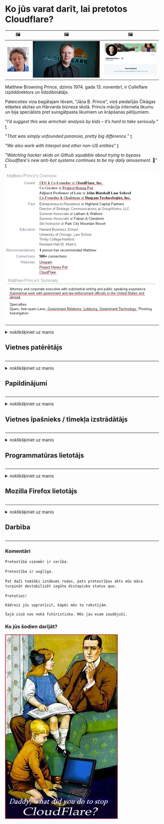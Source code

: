# Ko jūs varat darīt, lai pretotos Cloudflare?

| 🖼 | 🖼 | 🖼 |
| --- | --- | --- |
| ![](../image/matthew_prince_teen.jpg) | ![](../image/matthew_prince.jpg) | ![](../image/blockedbymatthewprince.jpg) |


Matthew Browning Prince, dzimis 1974. gada 13. novembrī, ir Colleflare izpilddirektors un līdzdibinātājs.

Pateicoties viņa bagātajam tēvam, "Jāņa B. Prince", viņš piedalījās Čikāgas etiķetes skolas un Hārvarda biznesa skolā.
Princis mācīja interneta likumu un bija speciālists pret surogātpasta likumiem un krāpšanas pētījumiem.


"*I’d suggest this was armchair analysis by kids – it’s hard to take seriously.*" [t](https://www.theguardian.com/technology/2015/nov/19/cloudflare-accused-by-anonymous-helping-isis)

"*That was simply unfounded paranoia, pretty big difference.*"  [t](https://twitter.com/xxdesmus/status/992757936123359233)

"*We also work with Interpol and other non-US entities*" [t](https://twitter.com/eastdakota/status/1203028504184360960)

"*Watching hacker skids on Github squabble about trying to bypass Cloudflare's new anti-bot systems continues to be my daily amusement.* 🍿" [t](https://twitter.com/eastdakota/status/1273277839102656515)


![](../image/whoismp.jpg)

---


<details>
<summary>noklikšķiniet uz manis

## Vietnes patērētājs
</summary>


- Ja vietne, kas jums patīk, izmanto Cloudflare, pasakiet viņiem, ka neizmantojiet Cloudflare.
  - Vaimanāšana sociālajos medijos, piemēram, Facebook, Reddit, Twitter vai Mastodon, neko neatšķir. [Darbības ir skaļākas nekā hashtags.](https://twitter.com/phyzonloop/status/1274132092490862594)
  - Mēģiniet sazināties ar vietnes īpašnieku, ja vēlaties sevi padarīt noderīgu.

[Cloudflare teica](https://github.com/Eloston/ungoogled-chromium/issues/783):
```
Mēs iesakām sazināties ar administratoriem par konkrētiem pakalpojumiem vai vietnēm, ar kurām jūs saskaraties, un dalīties pieredzē.
```

[Ja jūs to neprasāt, vietnes īpašnieks nekad nezina šo problēmu.](../PEOPLE.md)

![](../image/liberapay.jpg)

[Veiksmīgs piemērs](https://counterpartytalk.org/t/turn-off-cloudflare-on-counterparty-co-plz/164/5).<br>
Tev ir problēma? [Tagad paceliet balsi.](https://github.com/maraoz/maraoz.github.io/issues/1) Piemērs zemāk.

```
Jūs vienkārši palīdzat korporatīvajai cenzūrai un masveida uzraudzībai.
http://crimeflare.eu.org
```

```
Jūsu tīmekļa lapa atrodas CloudFlare privātajā sienu dārzā, kurā tiek ļaunprātīgi izmantota privātums.
http://crimeflare.eu.org
```

- Veltiet laiku, lai izlasītu vietnes konfidencialitātes politiku.
  - ja vietne atrodas aiz Cloudflare vai vietne izmanto ar Cloudflare saistītus pakalpojumus.

Tajā ir jāpaskaidro, kas ir "Cloudflare", un jāpieprasa atļauja koplietot jūsu datus ar Cloudflare. Ja tas netiks izdarīts, tiks pārkāpta uzticība, un no attiecīgās tīmekļa vietnes ir jāizvairās.

[Šeit ir pieņemams privātuma politikas piemērs](https://archive.is/bDlTz) ("Subprocessors" > "Entity Name")

```
Esmu izlasījis jūsu konfidencialitātes politiku un nevaru atrast vārdu Cloudflare.
Es atsakos kopīgot datus ar jums, ja turpināsiet manu datu padevi Cloudflare.
http://crimeflare.eu.org
```

Šis ir privātuma politikas piemērs, kurā nav vārda Cloudflare.
[Liberland Jobs](https://archive.is/daKIr) [privacy policy](https://docsend.com/view/feiwyte):

![](../image/cfwontobey.jpg)

Cloudflare ir sava privātuma politika.
[Cloudflare mīl cilvēkus, kas dungo.](https://www.reddit.com/r/GamerGhazi/comments/2s64fe/be_wary_reporting_to_cloudflare/)

Šis ir labs piemērs vietnes reģistrēšanās veidlapai.
AFAIK, nulles vietne to dara. Vai tu viņiem uzticēsies?

```
Noklikšķinot uz “Reģistrēties XYZ”, jūs piekrītat mūsu pakalpojumu sniegšanas noteikumiem un paziņojumam par konfidencialitāti.
Jūs arī piekrītat koplietot savus datus ar Cloudflare un piekrītat arī cloudflare privātuma paziņojumam.
Ja Cloudflare nopludina jūsu informāciju vai neļaus jums izveidot savienojumu ar mūsu serveriem, tā nav mūsu vaina. [*]

[ Pierakstīties ] [ ES nepiekrītu ]
```
[*] [PEOPLE.md](../PEOPLE.md)


- Centieties neizmantot viņu pakalpojumu. Atcerieties, ka jūs novēro Cloudflare.
  - ["I'm in your TLS, sniffin' your passworz"](../image/iminurtls.jpg)

- Meklējiet citu vietni. Internetā ir alternatīvas un iespējas!

- Pārlieciniet savus draugus izmantot Tor katru dienu.
  - Anonimitātei jābūt atvērtā interneta standartam!
  - [Ņemiet vērā, ka Tor projekts nepatīk šim projektam.](../HISTORY.md)

</details>

------

<details>
<summary>noklikšķiniet uz manis

## Papildinājumi
</summary>

- Ja jūsu pārlūkprogramma ir Firefox, Tor Browser vai Ungoogled Chromium, izmantojiet kādu no šiem zemāk esošajiem papildinājumiem.
  - Ja vēlaties pievienot citu jaunu papildinājumu, vispirms jautājiet par to.


| Nosaukums | Izstrādātājs | Atbalsts | Var bloķēt | Var paziņot | Chrome |
| -------- | -------- | -------- | -------- | -------- | -------- |
| [Bloku Cloudflaron MITM-Atakon](../subfiles/about.bcma.md) | #Addon | [ ? ](http://crimeflare.eu.org/) | **Jā**     | **Jā**     |  **Jā** |
| [Ĉu ligoj estas vundeblaj al MITM-atako?](../subfiles/about.ismm.md) | #Addon | [ ? ](http://crimeflare.eu.org/) | Nē     | **Jā**     |  **Jā** |
| [Ĉu ĉi tiuj ligoj blokos Tor-uzanton?](../subfiles/about.isat.md) | #Addon | [ ? ](http://crimeflare.eu.org/) | Nē     | **Jā**     |  **Jā** |
| [Block Cloudflare MITM Attack](https://trac.torproject.org/projects/tor/attachment/ticket/24351/block_cloudflare_mitm_attack-1.0.14.1-an%2Bfx.xpi)<br>[**DELETED BY TOR PROJECT**](../HISTORY.md) | nullius | [ ? ](../tool/block_cloudflare_mitm_fx), [Link](http://crimeflare.eu.org/) | **Jā**     | **Jā**     |  Nē |
| [TPRB](http://34ahehcli3epmhbu2wbl6kw6zdfl74iyc4vg3ja4xwhhst332z3knkyd.onion/) | Sw | [ ? ](http://34ahehcli3epmhbu2wbl6kw6zdfl74iyc4vg3ja4xwhhst332z3knkyd.onion/) | **Jā**     | **Jā**     |  Nē |
| [Detect Cloudflare](https://addons.mozilla.org/en-US/firefox/addon/detect-cloudflare/) | Frank Otto | [ ? ](https://github.com/traktofon/cf-detect) | Nē     | **Jā**     |  Nē |
| [True Sight](https://addons.mozilla.org/en-US/firefox/addon/detect-cloudflare-plus/) | claustromaniac | [ ? ](https://github.com/claustromaniac/detect-cloudflare-plus) | Nē     | **Jā**     |  Nē |
| [Which Cloudflare datacenter am I visiting?](https://addons.mozilla.org/en-US/firefox/addon/cf-pop/) | 依云 | [ ? ](https://github.com/lilydjwg/cf-pop) | Nē     | **Jā**     |  Nē |


- "Decentraleyes" var pārtraukt savienojumu ar "CDNJS (Cloudflare)".
  - Tas neļauj daudziem pieprasījumiem nokļūt tīklos un apkalpo vietējos failus, lai vietnes netiktu sadalītas.
  - Izstrādātājs atbildēja: "[very concerning indeed](https://github.com/Synzvato/decentraleyes/issues/236#issuecomment-352049501)", "[widespread usage severely centralizes the web](https://github.com/Synzvato/decentraleyes/issues/251#issuecomment-366752049)"

- [Varat arī noņemt vai neuzticēties Cloudflare sertifikātam no savas sertifikātu iestādes (CA).](https://www.ssl.com/how-to/remove-root-certificate-firefox/)

</details>

------

<details>
<summary>noklikšķiniet uz manis

## Vietnes īpašnieks / tīmekļa izstrādātājs
</summary>


![](../image/word_cloudflarefree.jpg)

- Nelietojiet Cloudflare solution, Period.
  - Jūs varat darīt labāk nekā tas, vai ne? [Lūk, kā noņemt Cloudflare abonementus, plānus, domēnus vai kontus.](https://support.cloudflare.com/hc/en-us/articles/200167776-Removing-subscriptions-plans-domains-or-accounts)

| 🖼 | 🖼 |
| --- | --- |
| ![](../image/htmlalertcloudflare.jpg) | ![](../image/htmlalertcloudflare2.jpg) |

- Vai vēlaties vairāk klientu? Jūs zināt, ko darīt. Padoms ir "virs līnijas".
  - [Labdien, jūs rakstījāt “Mēs nopietni uztveram jūsu privātumu”, bet es saņēmu “Kļūda 403 Aizliegts anonīms starpniekserveris nav atļauts”.](https://it.slashdot.org/story/19/02/19/0033255/stop-saying-we-take-your-privacy-and-security-seriously) Kāpēc jūs bloķējat Tor vai VPN? Un kāpēc jūs bloķējat pagaidu e-pastus?

![](../image/anonexist.jpg)

- Izmantojot Cloudflare, palielināsies pārtraukuma iespējamība. Apmeklētāji nevar piekļūt jūsu vietnei, ja jūsu serveris nedarbojas vai Cloudflare nedarbojas.
  - [Vai jūs tiešām domājāt, ka Cloudflare nekad nenokrīt?](https://www.ibtimes.com/cloudflare-down-not-working-sites-producing-504-gateway-timeout-errors-2618008) [Another](https://twitter.com/Jedduff/status/1097875615997399040) [sample](https://twitter.com/search?f=tweets&vertical=default&q=Cloudflare%20is%20having%20problems). [Need more](../PEOPLE.md)?

![](../image/cloudflareinternalerror.jpg)

- Izmantojot Cloudflare, lai starpniekserverētu savu "API pakalpojumu", "programmatūras atjaunināšanas serveri" vai "RSS plūsmu", tas kaitēs jūsu klientam. Jums piezvanīja klients un teica: "Es vairs nevaru izmantot jūsu API", un jums nav ne mazākās nojausmas, kas notiek. Cloudflare var klusi bloķēt jūsu klientu. Vai jūs domājat, ka tas ir labi?
  - Ir daudz RSS lasītāju klientu un RSS lasītāju tiešsaistes pakalpojumu. Kāpēc jūs publicējat RSS plūsmu, ja neļaujat cilvēkiem abonēt?

![](../image/rssfeedovercf.jpg)

- Vai jums ir nepieciešams HTTPS sertifikāts? Izmantojiet “Let's Encrypt” vai vienkārši iegādājieties to CA uzņēmumā.

- Vai jums ir nepieciešams DNS serveris? Vai nevarat izveidot savu serveri? Kā ar viņiem: [Hurricane Electric Free DNS](https://dns.he.net/), [Dyn.com](https://dyn.com/dns/), [1984 Hosting](https://www.1984hosting.com/), [Afraid.Org (Administrators dzēš jūsu kontu, ja izmantojat TOR)](https://freedns.afraid.org/)
  - [Alternativoj al DNS](../subfiles/alternative.domaindns.md)

- Vai meklējat mitināšanas pakalpojumu? Tikai bez maksas? Kā ar viņiem: [Onion Service](http://vww6ybal4bd7szmgncyruucpgfkqahzddi37ktceo3ah7ngmcopnpyyd.onion/en/security/network-security/tor/onionservices-best-practices), [Free Web Hosting Area](https://freewha.com/), [Autistici/Inventati Web Site Hosting](https://www.autinv5q6en4gpf4.onion/services/website), [Github Pages](https://pages.github.com/), [Surge](https://surge.sh/)
  - [Alternatīvas Cloudflare](../subfiles/alternative.cloudflare.md)

- Vai izmantojat vietni "cloudflare-ipfs.com"? [Vai jūs zināt, ka Cloudflare IPFS ir slikta?](../PEOPLE.md)

- Instalējiet savā serverī tīmekļa lietojumprogrammu ugunsmūri, piemēram, OWASP un Fail2Ban, un pareizi konfigurējiet to.
  - Tor bloķēšana nav risinājums. Nesodiet visus tikai par maziem sliktiem lietotājiem.

- Novirziet vai bloķējiet "Cloudflare Warp" lietotājiem piekļuvi jūsu vietnei. Un, ja varat, norādiet iemeslu.

> IP saraksts: "[Cloudflare pašreizējie IP diapazoni](cloudflare_inc/)"

> A: Vienkārši bloķējiet tos

```
server {
...
deny 173.245.48.0/20;
deny 103.21.244.0/22;
deny 103.22.200.0/22;
deny 103.31.4.0/22;
deny 141.101.64.0/18;
deny 108.162.192.0/18;
deny 190.93.240.0/20;
deny 188.114.96.0/20;
deny 197.234.240.0/22;
deny 198.41.128.0/17;
deny 162.158.0.0/15;
deny 104.16.0.0/12;
deny 172.64.0.0/13;
deny 131.0.72.0/22;
deny 2400:cb00::/32;
deny 2606:4700::/32;
deny 2803:f800::/32;
deny 2405:b500::/32;
deny 2405:8100::/32;
deny 2a06:98c0::/29;
deny 2c0f:f248::/32;
...
}
```

> B: Novirzīšana uz brīdinājuma lapu

```
http {
...
geo $iscf {
default 0;
173.245.48.0/20 1;
103.21.244.0/22 1;
103.22.200.0/22 1;
103.31.4.0/22 1;
141.101.64.0/18 1;
108.162.192.0/18 1;
190.93.240.0/20 1;
188.114.96.0/20 1;
197.234.240.0/22 1;
198.41.128.0/17 1;
162.158.0.0/15 1;
104.16.0.0/12 1;
172.64.0.0/13 1;
131.0.72.0/22 1;
2400:cb00::/32 1;
2606:4700::/32 1;
2803:f800::/32 1;
2405:b500::/32 1;
2405:8100::/32 1;
2a06:98c0::/29 1;
2c0f:f248::/32 1;
}
...
}

server {
...
if ($iscf) {rewrite ^ https://example.com/cfwsorry.php;}
...
}

<?php
header('HTTP/1.1 406 Not Acceptable');
echo <<<CLOUDFLARED
Thank you for visiting ourwebsite.com!<br />
We are sorry, but we can't serve you because your connection is being intercepted by Cloudflare.<br />
Please read http://crimeflare.eu.org for more information.<br />
CLOUDFLARED;
die();
```

- Iestatiet Tor Onion Service vai I2P insite, ja ticat brīvībai un uzņemat anonīmus lietotājus.

- Jautājiet padomu citiem Clearnet / Tor divu vietņu operatoriem un iegūstiet anonīmus draugus!

</details>

------

<details>
<summary>noklikšķiniet uz manis

## Programmatūras lietotājs
</summary>


- Discord izmanto CloudFlare. Alternatīvas? Mēs rekomendējam [**Briar** (Android)](https://f-droid.org/en/packages/org.briarproject.briar.android/), [Ricochet (PC)](https://ricochet.im/), [Tox + Tor (Android/PC)](https://tox.chat/download.html)
  - Briar ietver Tor dēmonu, tāpēc jums nav jāinstalē Orbot.
  - Qwtch izstrādātāji, Open Privacy, bez brīdinājuma izdzēsa stop_cloudflare projektu no sava git pakalpojuma.

- Ja izmantojat Debian GNU / Linux vai kādu citu atvasinājumu, abonējiet: [bug #831835](https://bugs.debian.org/cgi-bin/bugreport.cgi?bug=831835). Un, ja jūs varat, palīdziet pārbaudīt plāksteri un palīdziet uzturētājam izdarīt pareizo secinājumu par to, vai tas ir jāpieņem.

- Vienmēr iesakiet šīs pārlūkprogrammas.

| Nosaukums | Izstrādātājs | Atbalsts | Komentēt |
| -------- | -------- | -------- | -------- |
| [Ungoogled-Chromium](https://ungoogled-software.github.io/ungoogled-chromium-binaries/) | Eloston | [ ? ](https://github.com/Eloston/ungoogled-chromium) | PC (Win, Mac, Linux)  _!Tor_ |
| [Bromite](https://www.bromite.org/fdroid) | Bromite | [ ? ](https://github.com/bromite/bromite/issues) | Android  _!Tor_ |
| [Tor Browser](https://www.torproject.org/download/) | Tor Project | [ ? ](https://support.torproject.org/) | PC (Win, Mac, Linux)  _Tor_|
| [Tor Browser Android](https://www.torproject.org/download/) | Tor Project | [ ? ](https://support.torproject.org/) | Android  _Tor_|
| [Onion Browser](https://itunes.apple.com/us/app/onion-browser/id519296448?mt=8) | Mike Tigas | [ ? ](https://github.com/OnionBrowser/OnionBrowser/issues) | Apple iOS  _Tor_|
| [GNU/Icecat](https://www.gnu.org/software/gnuzilla/) | GNU | [ ? ](https://www.gnu.org/software/gnuzilla/) | PC (Linux) |
| [IceCatMobile](https://f-droid.org/en/packages/org.gnu.icecat/) | GNU | [ ? ](https://lists.gnu.org/mailman/listinfo/bug-gnuzilla) | Android |
| [Iridium Browser](https://iridiumbrowser.de/about/) | Iridium | [ ? ](https://github.com/iridium-browser/iridium-browser/) | PC (Win, Mac, Linux, OpenBSD) |


Citas programmatūras privātums ir nepilnīgs. Tas nenozīmē, ka Tor pārlūks ir "ideāls".
Internetā un tehnoloģijās nav 100% droša un 100% privāta.

- Vai nevēlaties izmantot Tor? Ar Tor dēmonu varat izmantot jebkuru pārlūku.
  - [Ņemiet vērā, ka Tor projektam tas nepatīk.](https://support.torproject.org/tbb/tbb-9/) Izmantojiet Tor pārlūku, ja jūs to varat izdarīt.
- [Kā lietot hromu ar Tor](../subfiles/chromium_tor.md)


Parunāsim par citas programmatūras privātumu.

- [Ja jums patiešām ir jāizmanto Firefox, izvēlieties "Firefox ESR".](https://www.mozilla.org/en-US/firefox/organizations/)
  - [Firefox - spiegprogrammatūru novērošanas suns](https://spyware.neocities.org/articles/firefox.html)
  - [Firefox noraida vārda brīvību, aizliedz vārda brīvību](https://web.archive.org/web/20200423010026/https://reclaimthenet.org/firefox-rejects-free-speech-bans-free-speech-commenting-plugin-dissenter-from-its-extensions-gallery/)
  - ["100+ negatīvas balsis. Šķiet, ka mūsdienās prasīt programmatūras uzņēmumam pieturēties pie ... programmatūras ir pārāk daudz."](https://old.reddit.com/r/firefox/comments/gutdiw/weve_got_work_to_do_the_mozilla_blog/fslbbb6/)
  - [Uh, kāpēc Firefox manā URL joslā rāda sponsorētas saites?](https://www.reddit.com/r/firefox/comments/jybx2w/uh_why_is_firefox_showing_me_sponsored_links_in/)
  - [Mozilla - iemiesojies velns](https://digdeeper.neocities.org/ghost/mozilla.html)

- [Atcerieties, ka Mozilla izmanto Cloudflare pakalpojumu.](https://www.robtex.com/dns-lookup/www.mozilla.org) [Viņi savā produktā izmanto arī Cloudflare DNS pakalpojumu.](https://www.theregister.co.uk/2018/03/21/mozilla_testing_dns_encryption/)

- [Mozilla oficiāli noraidīja šo biļeti.](https://bugzilla.mozilla.org/show_bug.cgi?id=1426618)

- [Firefox Focus ir joks.](https://github.com/mozilla-mobile/focus-android/issues/1743) [Viņi apsolīja izslēgt telemetriju, bet viņi to mainīja.](https://github.com/mozilla-mobile/focus-android/issues/4210)

- [PaleMoon / Basilisk izstrādātājs mīl Cloudflare.](https://github.com/mozilla-mobile/focus-android/issues/1743#issuecomment-345993097)
  - [Pale Moon arhīva serveris uzlauza un izplatīja ļaunprātīgu programmatūru 18 mēnešus](https://www.reddit.com/r/privacytoolsIO/comments/cc808y/pale_moons_archive_server_hacked_and_spread/)
  - Viņš ienīst arī Tor lietotājus - "[Lai tas būtu naidīgs pret Toru. Es domāju, ka lielākajai daļai vietņu vajadzētu būt naidīgām pret Tor, ņemot vērā tā ārkārtīgi augsto ļaunprātīgas izmantošanas faktoru.](https://github.com/yacy/yacy_search_server/issues/314#issuecomment-565932097)"

- [Waterfox ir nopietna problēma "tālruņi mājās"](https://spyware.neocities.org/articles/waterfox.html)

- [Google Chrome ir spiegprogrammatūra.](https://www.gnu.org/proprietary/malware-google.en.html)
  - [Google profilē jūsu darbību.](https://spyware.neocities.org/articles/chrome.html)

- [SRWare Iron padara pārāk daudz tālruņu mājas savienojumu.](https://spyware.neocities.org/articles/iron.html) Tas arī izveido savienojumu ar Google domēniem.

- [Drosmīgs pārlūka baltais saraksts Facebook / Twitter izsekotāji.](https://www.bleepingcomputer.com/news/security/facebook-twitter-trackers-whitelisted-by-brave-browser/)
  - [Šeit ir vairāk jautājumu.](https://spyware.neocities.org/articles/brave.html)
  - [binance filiāles ID](https://twitter.com/cryptonator1337/status/1269594587716374528)

- [Microsoft Edge ļauj Facebook palaist Flash kodu aiz lietotāju muguras.](https://www.zdnet.com/article/microsoft-edge-lets-facebook-run-flash-code-behind-users-backs/)

- [Vivaldi neciena jūsu privātumu.](https://spyware.neocities.org/articles/vivaldi.html)

- [Opera spiegprogrammatūras līmenis: ārkārtīgi augsts](https://spyware.neocities.org/articles/opera.html)

- Apple iOS: [Jums vispār nevajadzētu izmantot iOS, galvenokārt tāpēc, ka tā ir ļaunprātīga programmatūra.](https://www.gnu.org/proprietary/malware-apple.html)

Tāpēc mēs iesakām tikai iepriekš minēto tabulu. Nekas cits.

</details>

------

<details>
<summary>noklikšķiniet uz manis

## Mozilla Firefox lietotājs
</summary>


- "Firefox Nightly" nosūtīs atkļūdošanas līmeņa informāciju uz Mozilla serveriem bez atteikšanās metodes.
  - [Mozilla serveri pūta Cloudflare](https://www.digwebinterface.com/?hostnames=www.mozilla.org%0D%0Amozilla.cloudflare-dns.com&type=&ns=resolver&useresolver=8.8.4.4&nameservers=)

- Ir iespējams aizliegt Firefox savienojumu ar Mozilla serveriem.
  - [Mozilla politikas veidņu ceļvedis](https://github.com/mozilla/policy-templates/blob/master/README.md)
  - Paturiet prātā, ka šis triks var beigties darboties jaunākā versijā, jo Mozilla patīk sevi iekļaut baltajā sarakstā.
  - Izmantojiet ugunsmūri un DNS filtru, lai tos pilnībā bloķētu.

"`/distribution/policies.json`"

>     "WebsiteFilter": {
> 		"Block": [
> 		"*://*.mozilla.com/*",
> 		"*://*.mozilla.net/*",
> 		"*://*.mozilla.org/*",
> 		"*://webcompat.com/*",
> 		"*://*.firefox.com/*",
> 		"*://*.thunderbird.net/*",
> 		"*://*.cloudflare.com/*"
> 		]
>     },


- ~~Ziņojiet par kļūdu mozilla izsekotājā, sakot, ka viņi neizmanto Cloudflare.~~ Bugzilla bija ziņojums par kļūdu. Daudzi cilvēki bija noraizējušies par viņu bažām, tomēr kļūda tika slēpta administratora 2018. gadā.

- Firefox var atspējot DoH.
  - [Mainīt Firefox noklusējuma DNS nodrošinātāju](../subfiles/change-firefox-dns.md)

![](../image/firefoxdns.jpg)

- [Ja vēlaties izmantot DNS, kas nav ISP, apsveriet iespēju izmantot OpenNIC Tier2 DNS pakalpojumu vai jebkuru citu no Cloudflare DNS pakalpojumiem.](https://wiki.opennic.org/start)
![](../image/opennic.jpg)
  - Bloķējiet Cloudflare ar DNS. [Crimeflare DNS](../subfiles/service.publicdns.md)

- Jūs varat izmantot Tor kā DNS risinātāju. [Ja neesat Tor eksperts, uzdodiet jautājumu šeit.](https://tor.stackexchange.com/)

> **Kā?**
> 1. Lejupielādējiet Tor un instalējiet to savā datorā.
> 2. Pievienojiet šo rindu failam "torrc".
> DNSPort 127.0.0.1:53
> 3. Restartējiet Tor.
> 4. Iestatiet sava datora DNS serveri uz "127.0.0.1".

</details>

------

<details>
<summary>noklikšķiniet uz manis

## Darbība
</summary>


- Pastāstiet citiem apkārtējiem par Cloudflare bīstamību.

- [Palīdziet uzlabot šo krātuvi.](http://crimeflare.eu.org)
  - Gan saraksti, argumenti pret to, gan detaļas.

- [Dokumentējiet un publiskojiet, kur ar Cloudflare (un līdzīgiem uzņēmumiem) notiek nepareizi, to darot, noteikti miniet šo krātuvi](http://crimeflare.eu.org) :)

- Piesakiet vairāk cilvēku, izmantojot Tor pēc noklusējuma, lai viņi varētu iepazīties ar tīmekli no dažādu pasaules daļu perspektīvas.

- Sākt grupas sociālajos medijos un izklaides telpā, kas veltītas pasaules atbrīvošanai no Cloudflare.

- Vajadzības gadījumā saite uz šīm repozitorija grupām - tā var būt vieta, kur koordinēt kopīgu darbu kā grupām.

- [Sāciet sadarbību, kas var sniegt nozīmīgu, nevis korporatīvu alternatīvu Cloudflare.](../subfiles/alternative.cloudflare.md)

- Informējiet mūs par visām alternatīvām, kas palīdzētu vismaz nodrošināt daudzslāņu aizsardzību pret Cloudflare.

- Ja esat Cloudflare klients, iestatiet savus konfidencialitātes iestatījumus un pagaidiet, līdz viņi tos pārkāpj.
  - [Tad pakļaujiet viņus apsūdzībām pret surogātpastu / privātuma pārkāpumiem.](https://twitter.com/thexpaw/status/1108424723233419264)

- Ja atrodaties Amerikas Savienotajās Valstīs un attiecīgā vietne ir banka vai grāmatvede, mēģiniet izdarīt juridisku spiedienu saskaņā ar Gramm – Leach – Bliley likumu vai amerikāņiem ar DIsability likumu un ziņojiet mums, cik tālu jūs esat .

- Ja vietne ir valdības vietne, mēģiniet izdarīt juridisku spiedienu saskaņā ar 1. grozījumu ASV konstitūcijā.

- Ja esat ES pilsonis, sazinieties ar vietni, lai nosūtītu personisko informāciju saskaņā ar Vispārīgo datu aizsardzības regulu. Ja viņi atsakās sniegt jums jūsu informāciju, tas ir likuma pārkāpums.

- Uzņēmumiem, kuri apgalvo, ka piedāvā pakalpojumu savā vietnē, mēģiniet ziņot par patērētāju aizsardzības organizācijām un BBB par “nepatiesu reklāmu”. Cloudflare vietnes apkalpo Cloudflare serveri.

- [ITU ASV kontekstā ierosina, ka Cloudflare sāk kļūt pietiekami liels, lai viņiem varētu likt pretmonopola likumus.](https://www.itu.int/en/ITU-T/Workshops-and-Seminars/20181218/Documents/Geoff_Huston_Presentation.pdf)

- Var iedomāties, ka GNU GPL 4. versija varētu ietvert noteikumu par avota koda glabāšanu aiz šāda pakalpojuma, pieprasot visām GPLv4 un jaunākām programmām, ka vismaz pirmkodam jābūt pieejamam, izmantojot nesēju, kas nediskriminē Tor lietotājus.

- [Se vi uzas Mastodon bonvolu sekvi la konton Mitigator](../subfiles/service.altlink.md).

</details>

------

### Komentāri

```
Pretestībā vienmēr ir cerība.

Pretestība ir auglīga.

Pat daži tumšāki iznākumi rodas, pats pretestības akts mūs māca turpināt destabilizēt iegūto distopisko status quo.

Pretoties!
```

```
Kādreiz jūs sapratīsit, kāpēc mēs to rakstījām.
```

```
Šajā ziņā nav nekā futūristiska. Mēs jau esam zaudējuši.
```

### Ko jūs šodien darījāt?


![](../image/stopcf.jpg)
